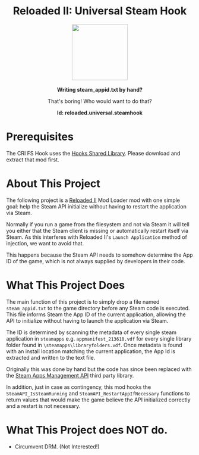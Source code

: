 <div align="center">
	<h1>Reloaded II: Universal Steam Hook</h1>
	<img src="https://i.imgur.com/BjPn7rU.png" width="150" align="center" />
	<br/> <br/>
	<strong>Writing steam_appid.txt by hand?<br/></strong>
    <p>That's boring! Who would want to do that?</p>
<b>Id: reloaded.universal.steamhook</b>
</div>

# Prerequisites
The CRI FS Hook uses the [Hooks Shared Library](https://github.com/Sewer56/Reloaded.SharedLib.Hooks).
Please download and extract that mod first.

# About This Project

The following project is a [Reloaded II](https://github.com/Reloaded-Project/Reloaded-II) Mod Loader mod with one simple goal: help the Steam API initialize without having to restart the application via Steam.

Normally if you run a game from the filesystem and not via Steam it will tell you either that the Steam client is missing or automatically restart itself via Steam. As this interferes with Reloaded II's `Launch Application` method of injection, we want to avoid that.

This happens because the Steam API needs to somehow determine the App ID of the game, which is not always supplied by developers in their code.

# What This Project Does

The main function of this project is to simply drop a file named `steam_appid.txt` to the game directory before any Steam code is executed. This file informs Steam the App ID of the current application, allowing the API to initialize without having to launch the application via Steam.

The ID is determined by scanning the metadata of every single steam application in `steamapps` e.g. `appmanifest_213610.vdf` for every single library folder found in `\steamapps\libraryfolders.vdf`. Once metadata is found with an install location matching the current application, the App Id is extracted and written to the text file.

Originally this was done by hand but the code has since been replaced with the [Steam Apps Management API](https://github.com/Indieteur/Steam-Apps-Management-API) third party library.

In addition, just in case as contingency, this mod hooks the `SteamAPI_IsSteamRunning` and `SteamAPI_RestartAppIfNecessary` functions to return values that would make the game believe the API initialized correctly and a restart is not necessary.

# What This Project does NOT do.
- Circumvent DRM. (Not Interested!)
